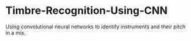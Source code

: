 # Timbre-Recognition-Using-CNN
Using convolutional neural networks to identify instruments and their pitch in a mix.
